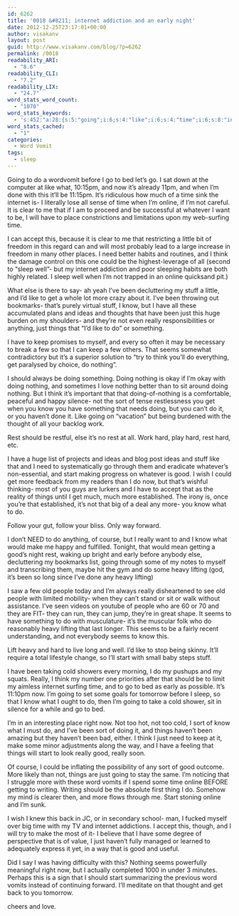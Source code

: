 ```yaml
---
id: 6262
title: '0018 &#8211; internet addiction and an early night'
date: 2012-12-25T23:17:01+00:00
author: visakanv
layout: post
guid: http://www.visakanv.com/blog/?p=6262
permalink: /0018
readability_ARI:
  - "8.6"
readability_CLI:
  - "7.2"
readability_LIX:
  - "24.7"
word_stats_word_count:
  - "1070"
word_stats_keywords:
  - 's:452:"a:28:{s:5:"going";i:6;s:4:"like";i:6;s:4:"time";i:6;s:8:"internet";i:4;s:6:"online";i:4;s:6:"accept";i:3;s:4:"need";i:4;s:5:"think";i:5;s:5:"sleep";i:3;s:4:"well";i:3;s:5:"stuff";i:4;s:4:"know";i:7;s:5:"ideas";i:3;s:4:"just";i:5;s:6:"really";i:6;s:6:"things";i:5;s:4:"keep";i:3;s:5:"seems";i:5;s:4:"sort";i:4;s:4:"rest";i:4;s:4:"hard";i:4;s:5:"start";i:5;s:4:"good";i:4;s:4:"make";i:3;s:5:"heavy";i:4;s:7:"lifting";i:3;s:6:"people";i:3;s:4:"cold";i:3;}";'
word_stats_cached:
  - "1"
categories:
  - Word Vomit
tags:
  - sleep
---
```

Going to do a wordvomit before I go to bed let&#8217;s go. I sat down at the computer at like what, 10:15pm, and now it&#8217;s already 11pm, and when I&#8217;m done with this it&#8217;ll be 11:15pm. It&#8217;s ridiculous how much of a time sink the internet is- I literally lose all sense of time when I&#8217;m online, if I&#8217;m not careful. It is clear to me that if I am to proceed and be successful at whatever I want to be, I will have to place constrictions and limitations upon my web-surfing time.

I can accept this, because it is clear to me that restricting a little bit of freedom in this regard can and will most probably lead to a large increase in freedom in many other places. I need better habits and routines, and I think the damage control on this one could be the highest-leverage of all (second to &#8220;sleep well&#8221;- but my internet addiction and poor sleeping habits are both highly related. I sleep well when I&#8217;m not trapped in an online quicksand pit.)

What else is there to say- ah yeah I&#8217;ve been decluttering my stuff a little, and I&#8217;d like to get a whole lot more crazy about it. I&#8217;ve been throwing out bookmarks- that&#8217;s purely virtual stuff, I know, but I have all these accumulated plans and ideas and thoughts that have been just this huge burden on my shoulders- and they&#8217;re not even really responsibilities or anything, just things that &#8220;I&#8217;d like to do&#8221; or something.

I have to keep promises to myself, and every so often it may be necessary to break a few so that I can keep a few others. That seems somewhat contradictory but it&#8217;s a superior solution to &#8220;try to think you&#8217;ll do everything, get paralysed by choice, do nothing&#8221;.

I should always be doing something. Doing nothing is okay if I&#8217;m okay with doing nothing, and sometimes I love nothing better than to sit around doing nothing. But I think it&#8217;s important that that doing-of-nothing is a comfortable, peaceful and happy silence- not the sort of tense restlessness you get when you know you have something that needs doing, but you can&#8217;t do it, or you haven&#8217;t done it. Like going on &#8220;vacation&#8221; but being burdened with the thought of all your backlog work.

Rest should be restful, else it&#8217;s no rest at all. Work hard, play hard, rest hard, etc.

I have a huge list of projects and ideas and blog post ideas and stuff like that and I need to systematically go through them and eradicate whatever&#8217;s non-essential, and start making progress on whatever is good. I wish I could get more feedback from my readers than I do now, but that&#8217;s wishful thinking- most of you guys are lurkers and I have to accept that as the reality of things until I get much, much more established. The irony is, once you&#8217;re that established, it&#8217;s not that big of a deal any more- you know what to do.

Follow your gut, follow your bliss. Only way forward.

I don&#8217;t NEED to do anything, of course, but I really want to and I know what would make me happy and fulfilled. Tonight, that would mean getting a good&#8217;s night rest, waking up bright and early before anybody else, decluttering my bookmarks list, going through some of my notes to myself and transcribing them, maybe hit the gym and do some heavy lifting (god, it&#8217;s been so long since I&#8217;ve done any heavy lifting)

I saw a few old people today and I&#8217;m always really disheartened to see old people with limited mobility- when they can&#8217;t stand or sit or walk without assistance. I&#8217;ve seen videos on youtube of people who are 60 or 70 and they are FIT- they can run, they can jump, they&#8217;re in great shape. It seems to have something to do with musculature- it&#8217;s the muscular folk who do reasonably heavy lifting that last longer. This seems to be a fairly recent understanding, and not everybody seems to know this.

Lift heavy and hard to live long and well. I&#8217;d like to stop being skinny. It&#8217;ll require a total lifestyle change, so I&#8217;ll start with small baby steps stuff.

I have been taking cold showers every morning, I do my pushups and my squats. Really, I think my number one priorities after that should be to limit my aimless internet surfing time, and to go to bed as early as possible. It&#8217;s 11:10pm now. I&#8217;m going to set some goals for tomorrow before I sleep, so that I know what I ought to do, then I&#8217;m going to take a cold shower, sit in silence for a while and go to bed.

I&#8217;m in an interesting place right now. Not too hot, not too cold, I sort of know what I must do, and I&#8217;ve been sort of doing it, and things haven&#8217;t been amazing but they haven&#8217;t been bad, either. I think I just need to keep at it, make some minor adjustments along the way, and I have a feeling that things will start to look really good, really soon.

Of course, I could be inflating the possibility of any sort of good outcome. More likely than not, things are just going to stay the same. I&#8217;m noticing that I struggle more with these word vomits if I spend some time online BEFORE getting to writing. Writing should be the absolute first thing I do. Somehow my mind is clearer then, and more flows through me. Start stoning online and I&#8217;m sunk.

I wish I knew this back in JC, or in secondary school- man, I fucked myself over big time with my TV and internet addictions. I accept this, though, and I will try to make the most of it- I believe that I have some degree of perspective that is of value, I just haven&#8217;t fully managed or learned to adequately express it yet, in a way that is good and useful.

Did I say I was having difficulty with this? Nothing seems powerfully meaningful right now, but I actually completed 1000 in under 3 minutes. Perhaps this is a sign that I should start summarizing the previous word vomits instead of continuing forward. I&#8217;ll meditate on that thought and get back to you tomorrow.

cheers and love.